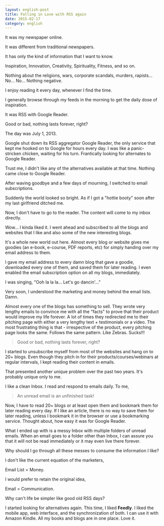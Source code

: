 ```yaml
---
layout: english-post
title: Falling in Love with RSS again
date: 2015-02-17
category: english
---
```


It was my newspaper online. 

It was different from traditional newspapers.

It has only the kind of information that I want to know.

Inspiration, Innovation, Creativity, Spirituality, Fitness, and so on.

Nothing about the religions, wars, corporate scandals, murders, rapists... No... No... Nothing negative.

I enjoy reading it every day, whenever I find the time. 

I generally browse through my feeds in the morning to get the daily dose of inspiration.

It was RSS with Google Reader.

Good or bad, nothing lasts forever, right?

The day was July 1, 2013.

Google shut down its RSS aggregator Google Reader, the only service that kept me hooked on to Google for hours every day. I was like a panic-stricken chicken, waiting for his turn. Frantically looking for alternates to Google Reader.

Trust me, I didn't like any of the alternatives available at that time. Nothing came close to Google Reader. 

After waving goodbye and a few days of mourning, I switched to email subscriptions.

Suddenly the world looked so bright. As if I got a "hottie booty" soon after my last girlfriend ditched me.

Now, I don't have to go to the reader. The content will come to my inbox directly. 

Wow... I kinda liked it. I went ahead and subscribed to all the blogs and websites that I like and also some of the new interesting blogs.

It's a whole new world out here. Almost every blog or website gives me goodies (an e-book, e-course, PDF reports, etc) for simply handing over my email address to them.

I gave my email address to every damn blog that gave a goodie, downloaded every one of them, and saved them for later reading. I even enabled the email subscription option on all my blogs, immediately.

I was singing, "Ooh la la la... Let's go dancin'..."

Very soon, I understood the marketing and money behind the email lists. Damn. 

Almost every one of the blogs has something to sell. They wrote very lengthy emails to convince me with all the "facts" to prove that their product would improve my life forever. A lot of times they redirected me to their pitching page with either a very lengthy text + testimonials or a video. The most frustrating thing is that - irrespective of the product, every pitching page looks the same. Follows the same pattern. Like Zebras. Sucks!!!

> Good or bad, nothing lasts forever, right?

I started to unsubscribe myself from most of the websites and hang on to 20+ blogs. Even though they pitch in for their products/courses/webinars at regular intervals, I kept reading their content in emails.

That presented another unique problem over the past two years. It's probably unique only to me.

I like a clean Inbox. I read and respond to emails daily. To me,

> An unread email is an unfinished task!

Now, I have to read 20+ blogs or at least open them and bookmark them for later reading every day. If I like an article, there is no way to save them for later reading, unless I bookmark it in the browser or use a bookmarking service. Thought about, how easy it was for Google Reader.

What I ended up with is a messy Inbox with multiple folders of unread emails. When an email goes to a folder other than Inbox, I can assure you that it will not be read immediately or it may even live there forever.

Why should I go through all these messes to consume the information I like? 

I don't like the current equation of the marketers, 

Email List = Money.

I would prefer to retain the original idea,

Email = Communication.

Why can't life be simpler like good old RSS days?

I started looking for alternatives again. This time, I liked **Feedly**. I liked the mobile app, web interface, and the synchronization of both. I can use it with Amazon Kindle. All my books and blogs are in one place. Love it.
